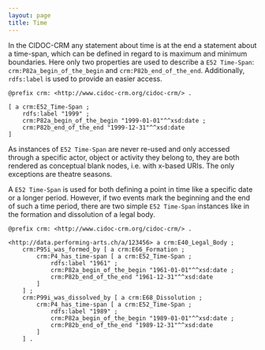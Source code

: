 ```yaml
---
layout: page
title: Time
---
```


In the CIDOC-CRM any statement about time is at the end a statement about a time-span, which can be defined in regard to is maximum and minimum boundaries. Here only two properties are used to describe a `E52 Time-Span`: `crm:P82a_begin_of_the_begin` and `crm:P82b_end_of_the_end`. Additionally, `rdfs:label` is used to provide an easier access.

```ttl
@prefix crm: <http://www.cidoc-crm.org/cidoc-crm/> .

[ a crm:E52_Time-Span ;
	rdfs:label "1999" ;
	crm:P82a_begin_of_the_begin "1999-01-01"^^xsd:date ;
	crm:P82b_end_of_the_end "1999-12-31"^^xsd:date
]
```

As instances of `E52 Time-Span` are never re-used and only accessed through a specific actor, object or activity they belong to, they are both rendered as conceptual blank nodes, i.e. with x-based URIs. The only exceptions are theatre seasons.

A `E52 Time-Span` is used for both defining a point in time like a specific date or a longer period. <!-- TODO: Do I actually have use cases for time periods? --> However, if two events mark the beginning and the end of such a time period, there are two simple `E52 Time-Span` instances like in the formation and dissolution of a legal body.

```ttl
@prefix crm: <http://www.cidoc-crm.org/cidoc-crm/> .

<http://data.performing-arts.ch/a/123456> a crm:E40_Legal_Body ;
	crm:P95i_was_formed_by [ a crm:E66_Formation ;
		crm:P4_has_time-span [ a crm:E52_Time-Span ;
			rdfs:label "1961" ;
			crm:P82a_begin_of_the_begin "1961-01-01"^^xsd:date ;
			crm:P82b_end_of_the_end "1961-12-31"^^xsd:date
		]
	] ;
	crm:P99i_was_dissolved_by [ a crm:E68_Dissolution ;
		crm:P4_has_time-span [ a crm:E52_Time-Span ;
			rdfs:label "1989" ;
			crm:P82a_begin_of_the_begin "1989-01-01"^^xsd:date ;
			crm:P82b_end_of_the_end "1989-12-31"^^xsd:date
		]
	] .
```

<!-- TODO: Model a person with a year/day of birth. Needs a birth event! -->

<!-- TODO: Model the temporal validity of a name. Difficult ... -->

<!-- TODO: model a theatre season -->

